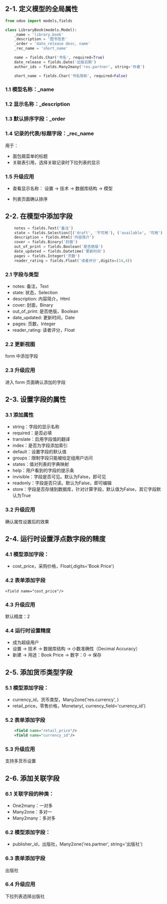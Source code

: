 ## 2-1. 定义模型的全局属性

```python
from odoo import models,fields

class LibraryBook(models.Model):
    _name = 'library.book'
    _description = '图书信息'
    _order = 'date_release desc, name'
    _rec_name = 'short_name'

    name = fields.Char('书名', required=True)
    date_release = fields.Date('出版日期')
    author_ids = fields.Many2many('res.partner', string='作者')

    short_name = fields.Char('书名简称', required=False)
```

### 1.1 模型名称：_name

### 1.2 显示名称：_description

### 1.3 默认排序字段：_order

### 1.4 记录的代表/标题字段：_rec_name

用于：
* 面包屑菜单的标题
* 关联表引用，选择关联记录时下拉列表的显示

### 1.5 升级应用

* 查看显示名称：
    设置 -> 技术 -> 数据库结构 -> 模型

* 列表页面确认排序


## 2-2. 在模型中添加字段

```python
    notes = fields.Text('备注')
    state = fields.Selection([('draft', '不可用'), ('available', '可用'), ('lost', '遗失') ], string='状态')
    description = fields.Html('内容简介')
    cover = fields.Binary('封面')
    out_of_print = fields.Boolean('是否绝版')
    date_updated = fields.Datetime('更新时间')
    pages = fields.Integer('页数')
    reader_rating = fields.Float('读者评分',digits=(14,4))
```

### 2.1 字段与类型

* notes: 备注，Text
* state: 状态，Selection
* description: 内容简介，Html
* cover: 封面，Binary
* out_of_print: 是否绝版，Boolean
* date_updated: 更新时间，Date
* pages: 页数，Integer
* reader_rating: 读者评分，Float

### 2.2 更新视图

form 中添加字段

### 2.3 升级应用

进入 form 页面确认添加的字段


## 2-3. 设置字段的属性

### 3.1 添加属性

* string：字段的显示名称
* required：是否必填
* translate：启用字段值的翻译
* index：是否为字段添加索引
* default：设置字段的默认值
* groups：限制字段只能被给定组用户访问
* states：值对列表的字典映射
* help：用户看到的字段的提示条
* invisible：字段是否可见。默认为False，即可见
* readonly：字段是否只读。默认为False，即可编辑
* store：字段是否存储到数据库，针对计算字段，默认值为False，其它字段默认为True

### 3.2 升级应用

确认属性设置后的效果


## 2-4. 运行时设置浮点数字段的精度

### 4.1 模型添加字段：

* cost_price，采购价格，Float(,digits='Book Price')

### 4.2 表单添加字段

`<field name="cost_price"/>`

### 4.3 升级应用

默认精度：2

### 4.4 运行时设置精度

* 成为超级用户
* 设置 -> 技术 -> 数据库结构 -> 小数准确性（Decimal Accuracy）
* 新建 -> 用途：Book Price -> 数字：0 -> 保存


## 2-5. 添加货币类型字段

### 5.1 模型添加字段：

* currency_id，货币类型，Many2one('res.currency', )
* retail_price，零售价格，Monetary(, currency_field='currency_id')

### 5.2 表单添加字段

```xml
    <field name="retail_price"/>
    <field name="currency_id"/>
```

### 5.3 升级应用

支持多货币设置


## 2-6. 添加关联字段

### 6.1 关联字段的种类：

* One2many：一对多
* Many2one：多对一
* Many2many：多对多

### 6.2 模型添加字段：

* publisher_id，出版社，Many2one('res.partner', string='出版社')

### 6.3 表单添加字段

出版社

### 6.4 升级应用

下拉列表选择出版社
